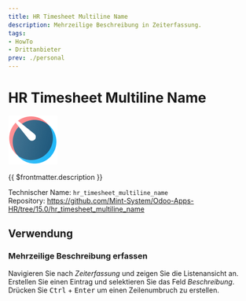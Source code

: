 ```yaml
---
title: HR Timesheet Multiline Name
description: Mehrzeilige Beschreibung in Zeiterfassung.
tags:
- HowTo
- Drittanbieter
prev: ./personal
---
```

# HR Timesheet Multiline Name
![icons_odoo_hr_timesheet](attachments/icons_odoo_hr_timesheet.png)

{{ $frontmatter.description }}

Technischer Name: `hr_timesheet_multiline_name`\
Repository: <https://github.com/Mint-System/Odoo-Apps-HR/tree/15.0/hr_timesheet_multiline_name>

## Verwendung

### Mehrzeilige Beschreibung erfassen

Navigieren Sie nach *Zeiterfassung* und zeigen Sie die Listenansicht an. Erstellen Sie einen Eintrag und selektieren Sie das Feld *Beschreibung*. Drücken Sie <kbd>Ctrl</kbd> + <kbd>Enter</kbd> um einen Zeilenumbruch zu erstellen.